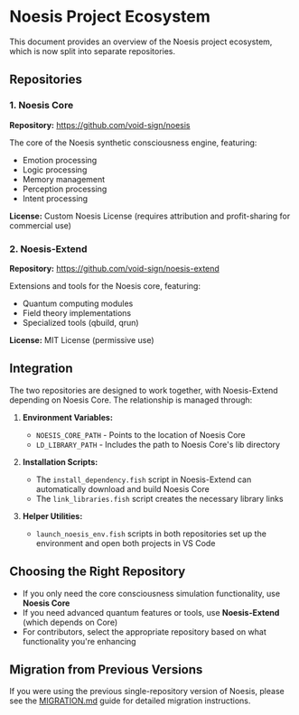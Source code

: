 # Noesis Project Ecosystem

This document provides an overview of the Noesis project ecosystem, which is now split into separate repositories.

## Repositories

### 1. Noesis Core
**Repository:** https://github.com/void-sign/noesis

The core of the Noesis synthetic consciousness engine, featuring:
- Emotion processing
- Logic processing
- Memory management
- Perception processing
- Intent processing

**License:** Custom Noesis License (requires attribution and profit-sharing for commercial use)

### 2. Noesis-Extend
**Repository:** https://github.com/void-sign/noesis-extend

Extensions and tools for the Noesis core, featuring:
- Quantum computing modules
- Field theory implementations
- Specialized tools (qbuild, qrun)

**License:** MIT License (permissive use)

## Integration

The two repositories are designed to work together, with Noesis-Extend depending on Noesis Core. The relationship is managed through:

1. **Environment Variables:**
   - `NOESIS_CORE_PATH` - Points to the location of Noesis Core
   - `LD_LIBRARY_PATH` - Includes the path to Noesis Core's lib directory

2. **Installation Scripts:**
   - The `install_dependency.fish` script in Noesis-Extend can automatically download and build Noesis Core
   - The `link_libraries.fish` script creates the necessary library links

3. **Helper Utilities:**
   - `launch_noesis_env.fish` scripts in both repositories set up the environment and open both projects in VS Code

## Choosing the Right Repository

- If you only need the core consciousness simulation functionality, use **Noesis Core**
- If you need advanced quantum features or tools, use **Noesis-Extend** (which depends on Core)
- For contributors, select the appropriate repository based on what functionality you're enhancing

## Migration from Previous Versions

If you were using the previous single-repository version of Noesis, please see the [MIGRATION.md](MIGRATION.md) guide for detailed migration instructions.
